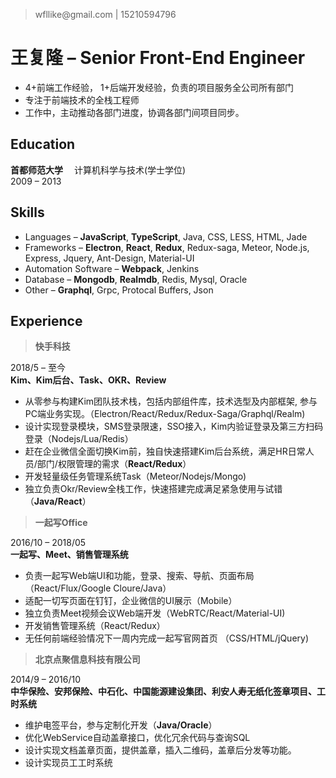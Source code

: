 > wfllike@gmail.<span/>com | 15210594796

# 王复隆 &ndash; Senior Front-End Engineer
- 4+前端工作经验， 1+后端开发经验，负责的项目服务全公司所有部门
- 专注于前端技术的全栈工程师
- 工作中，主动推动各部门进度，协调各部门间项目同步。

## Education
**首都师范大学**  &emsp;计算机科学与技术(学士学位) &emsp; &emsp; &emsp; &emsp; &emsp; &emsp; &emsp; &emsp; &emsp; &emsp; &emsp;2009 &ndash; 2013
  

## Skills
- Languages &ndash; **JavaScript**, **TypeScript**, Java, CSS, LESS, HTML, Jade
- Frameworks &ndash; **Electron**, **React**, **Redux**, Redux-saga,  Meteor, Node.js, Express, Jquery, Ant-Design, Material-UI
- Automation Software &ndash; **Webpack**, Jenkins
- Database &ndash; **Mongodb**, **Realmdb**, Redis, Mysql, Oracle
- Other &ndash; **Graphql**, Grpc, Protocal Buffers, Json

## Experience   
> **快手科技**  

2018/5 &ndash; 至今   
**Kim、Kim后台、Task、OKR、Review**
- 从零参与构建Kim团队技术栈，包括内部组件库，技术选型及内部框架, 参与PC端业务实现。（Electron/React/Redux/Redux-Saga/Graphql/Realm)
- 设计实现登录模块，SMS登录限速，SSO接入，Kim内验证登录及第三方扫码登录（Nodejs/Lua/Redis）
- 赶在企业微信全面切换Kim前，独自快速搭建Kim后台系统，满足HR日常人员/部门/权限管理的需求（**React/Redux**）
- 开发轻量级任务管理系统Task（Meteor/Nodejs/Mongo)
- 独立负责Okr/Review全栈工作，快速搭建完成满足紧急使用与试错（**Java/React**）   

> **一起写Office**  

2016/10 &ndash; 2018/05   
**一起写、Meet、销售管理系统** 
- 负责一起写Web端UI和功能，登录、搜索、导航、页面布局（React/Flux/Google Cloure/Java）
- 适配一切写页面在钉钉，企业微信的UI展示（Mobile）
- 独立负责Meet视频会议Web端开发（WebRTC/React/Material-UI)
- 开发销售管理系统（React/Redux）
- 无任何前端经验情况下一周内完成一起写官网首页 （CSS/HTML/jQuery)   

> **北京点聚信息科技有限公司**   

2014/9 &ndash; 2016/10   
**中华保险、安邦保险、中石化、中国能源建设集团、利安人寿无纸化签章项目、工时系统**
- 维护电签平台，参与定制化开发（**Java/Oracle**）
- 优化WebService自动盖章接口，优化冗余代码与查询SQL
- 设计实现文档盖章页面，提供盖章，插入二维码，盖章后分发等功能。 
- 设计实现员工工时系统
